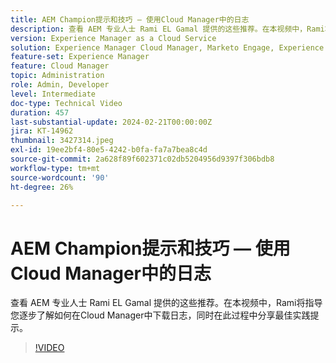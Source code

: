 ```yaml
---
title: AEM Champion提示和技巧 — 使用Cloud Manager中的日志
description: 查看 AEM 专业人士 Rami EL Gamal 提供的这些推荐。在本视频中，Rami将指导您逐步了解如何在Cloud Manager中下载日志，同时在此过程中分享最佳实践提示。
version: Experience Manager as a Cloud Service
solution: Experience Manager Cloud Manager, Marketo Engage, Experience Manager
feature-set: Experience Manager
feature: Cloud Manager
topic: Administration
role: Admin, Developer
level: Intermediate
doc-type: Technical Video
duration: 457
last-substantial-update: 2024-02-21T00:00:00Z
jira: KT-14962
thumbnail: 3427314.jpeg
exl-id: 19ee2bf4-80e5-4242-b0fa-fa7a7bea8c4d
source-git-commit: 2a628f89f602371c02db5204956d9397f306bdb8
workflow-type: tm+mt
source-wordcount: '90'
ht-degree: 26%

---
```


# AEM Champion提示和技巧 — 使用Cloud Manager中的日志

查看 AEM 专业人士 Rami EL Gamal 提供的这些推荐。在本视频中，Rami将指导您逐步了解如何在Cloud Manager中下载日志，同时在此过程中分享最佳实践提示。

>[!VIDEO](https://video.tv.adobe.com/v/3427492/?learn=on)
